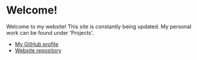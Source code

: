 # Welcome!

Welcome to my website! This site is constantly being updated. My personal work can be found under 'Projects'.

- [My GitHub profile](https://github.com/kma32527)
- [Website repository](https://github.com/kma32527/kma32527.github.io)
